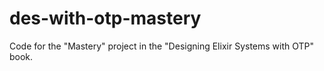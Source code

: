 # des-with-otp-mastery
Code for the "Mastery" project in the "Designing Elixir Systems with OTP" book.
